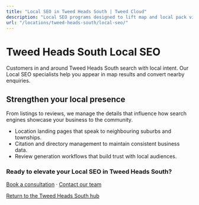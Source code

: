 ```yaml
---
title: "Local SEO in Tweed Heads South | Tweed Cloud"
description: "Local SEO programs designed to lift map and local pack visibility for Tweed Heads South businesses."
url: "/locations/tweed-heads-south/local-seo/"
---
```


# Tweed Heads South Local SEO

Customers in and around Tweed Heads South search with local intent. Our Local SEO specialists help you appear in map results and convert nearby enquiries.

## Strengthen your local presence

From listings to reviews, we manage the details that influence how search engines showcase your business to the community.

- Location landing pages that speak to neighbouring suburbs and townships.
- Citation and directory management to maintain consistent business data.
- Review generation workflows that build trust with local audiences.

### Ready to elevate your Local SEO in Tweed Heads South?

[Book a consultation](/consultation/) · [Contact our team](/contact/)

[Return to the Tweed Heads South hub](/locations/tweed-heads-south/)
